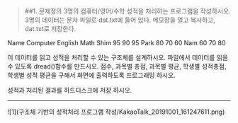 > ##1. 문제정의
3명의 컴퓨터/영어/수학 성적을 처리하는 프로그램을 작성하시오.
3명의 데이터는 문자 파일로 dat.txt에 들어 있다. 메모장을 열고 복사하고, dat.txt로 저장한다.

Name Computer English Math
Shim 95 90 95
Park  80 70 60
Nam 60 70 80

이 데이터를 읽고 성적을 처리할 수 있는 구조체를 설계하시오.
파일에서 데이터를 읽을 수 있도록 dread()함수를 만드시오.
점수, 과목별 총점, 과목별 평균, 학생별 성적총점, 학생별 성적 평균을 구해서 화면에 출력하도록 프로그래밍 하시오.

성적과 처리된 결과를 하드디스크에 저장 하시오.
* * *
![1](구조체 기반의 성적처리 프로그램 작성/KakaoTalk_20191001_161247611.png)
